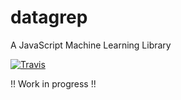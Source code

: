 # datagrep

A JavaScript Machine Learning Library

[![Travis](https://travis-ci.org/mjschock/datagrep.svg)](https://travis-ci.org/mjschock/datagrep)

!! Work in progress !!
